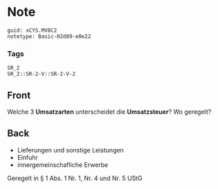# Note
```
guid: xCYS.MV8C2
notetype: Basic-02d89-e0e22
```

### Tags
```
SR_2
SR_2::SR-2-V::SR-2-V-2
```

## Front
Welche 3 <b>Umsatzarten</b> unterscheidet die <b>Umsatzsteuer</b>?
Wo geregelt?

## Back
<ul>
  <li>Lieferungen und sonstige Leistungen
  <li>Einfuhr
  <li>innergemeinschafliche Erwerbe
</ul>Geregelt in § 1 Abs. 1 Nr. 1, Nr. 4 und Nr. 5 UStG
